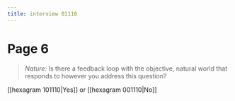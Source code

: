```yaml
---
title: interview 01110
---
```

# Page 6
> *Nature:* Is there a feedback loop with the objective, natural world that responds to however you address this question?

[[hexagram 101110|Yes]] or [[hexagram 001110|No]] 